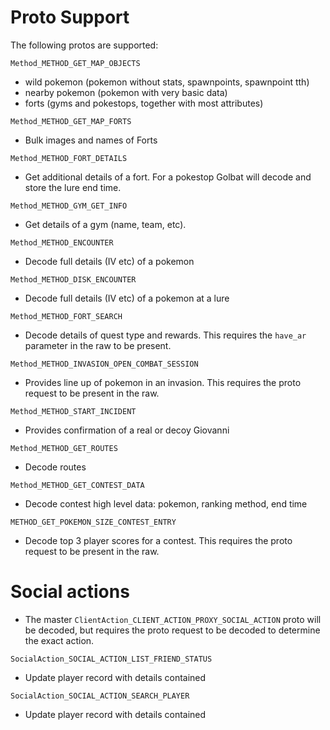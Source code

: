 # Proto Support

The following protos are supported:

`Method_METHOD_GET_MAP_OBJECTS`

- wild pokemon (pokemon without stats, spawnpoints, spawnpoint tth)
- nearby pokemon (pokemon with very basic data)
- forts (gyms and pokestops, together with most attributes)

`Method_METHOD_GET_MAP_FORTS`

- Bulk images and names of Forts

`Method_METHOD_FORT_DETAILS`

- Get additional details of a fort. For a pokestop Golbat
will decode and store the lure end time.

`Method_METHOD_GYM_GET_INFO`

- Get details of a gym (name, team, etc).

`Method_METHOD_ENCOUNTER`

- Decode full details (IV etc) of a pokemon

`Method_METHOD_DISK_ENCOUNTER`

- Decode full details (IV etc) of a pokemon at a lure

`Method_METHOD_FORT_SEARCH`

- Decode details of quest type and rewards. This requires
the `have_ar` parameter in the raw to be present.

`Method_METHOD_INVASION_OPEN_COMBAT_SESSION`

- Provides line up of pokemon in an invasion. This
requires the proto request to be present in the raw.

`Method_METHOD_START_INCIDENT`

- Provides confirmation of a real or decoy Giovanni

`Method_METHOD_GET_ROUTES`

- Decode routes

`Method_METHOD_GET_CONTEST_DATA`

- Decode contest high level data: pokemon, ranking method, end time

`METHOD_GET_POKEMON_SIZE_CONTEST_ENTRY`

- Decode top 3 player scores for a contest. This requires the proto request
to be present in the raw.

# Social actions

- The master `ClientAction_CLIENT_ACTION_PROXY_SOCIAL_ACTION` proto will be
decoded, but requires the proto request to be decoded to determine the
exact action.

`SocialAction_SOCIAL_ACTION_LIST_FRIEND_STATUS`

- Update player record with details contained

`SocialAction_SOCIAL_ACTION_SEARCH_PLAYER`

- Update player record with details contained
